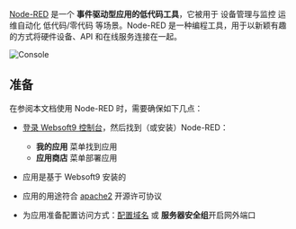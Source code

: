 [Node-RED](https://nodered.org/) 是一个 **事件驱动型应用的低代码工具**，它被用于 设备管理与监控 运维自动化 低代码/零代码  等场景。Node-RED 是一种编程工具，用于以新颖有趣的方式将硬件设备、API 和在线服务连接在一起。


![Console](https://libs.websoft9.com/Websoft9/DocsPicture/zh/nodered/nodered-gui-websoft9.png)


## 准备

在参阅本文档使用 Node-RED 时，需要确保如下几点：

- [登录 Websoft9 控制台](./login-console)，然后找到（或安装）Node-RED：
  - **我的应用** 菜单找到应用 
  - **应用商店** 菜单部署应用

- 应用是基于 Websoft9 安装的


- 应用的用途符合 [apache2](https://opensource.org/licenses/Apache-2.0) 开源许可协议


- 为应用准备配置访问方式：[配置域名](./domain-set) 或 **服务器安全组**开启网外端口